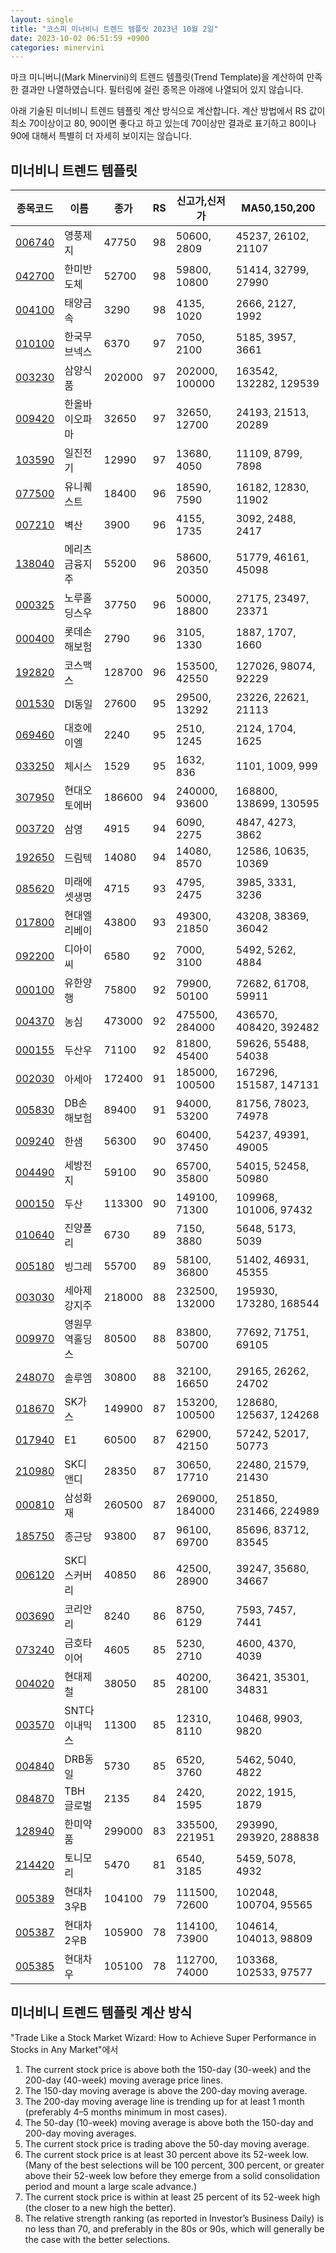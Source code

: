 ```yaml
---
layout: single
title: "코스피 미너비니 트렌드 템플릿 2023년 10월 2일"
date: 2023-10-02 06:51:59 +0900
categories: minervini
---
```

마크 미니버니(Mark Minervini)의 트렌드 템플릿(Trend Template)을 계산하여 만족한 결과만 나열하였습니다. 필터링에 걸린 종목은 아래에 나열되어 있지 않습니다.

아래 기술된 미너비니 트렌드 템플릿 계산 방식으로 계산합니다. 계산 방법에서 RS 값이 최소 70이상이고 80, 90이면 좋다고 하고 있는데 70이상만 결과로 표기하고 80이나 90에 대해서 특별히 더 자세히 보이지는 않습니다.

## 미너비니 트렌드 템플릿

|종목코드|이름|종가|RS|신고가,신저가|MA50,150,200|
|------|---|---|--|---------|------------|
|[006740](https://finance.daum.net/quotes/A006740)|영풍제지|47750|98|50600, 2809|45237, 26102, 21107|
|[042700](https://finance.daum.net/quotes/A042700)|한미반도체|52700|98|59800, 10800|51414, 32799, 27990|
|[004100](https://finance.daum.net/quotes/A004100)|태양금속|3290|98|4135, 1020|2666, 2127, 1992|
|[010100](https://finance.daum.net/quotes/A010100)|한국무브넥스|6370|97|7050, 2100|5185, 3957, 3661|
|[003230](https://finance.daum.net/quotes/A003230)|삼양식품|202000|97|202000, 100000|163542, 132282, 129539|
|[009420](https://finance.daum.net/quotes/A009420)|한올바이오파마|32650|97|32650, 12700|24193, 21513, 20289|
|[103590](https://finance.daum.net/quotes/A103590)|일진전기|12990|97|13680, 4050|11109, 8799, 7898|
|[077500](https://finance.daum.net/quotes/A077500)|유니퀘스트|18400|96|18590, 7590|16182, 12830, 11902|
|[007210](https://finance.daum.net/quotes/A007210)|벽산|3900|96|4155, 1735|3092, 2488, 2417|
|[138040](https://finance.daum.net/quotes/A138040)|메리츠금융지주|55200|96|58600, 20350|51779, 46161, 45098|
|[000325](https://finance.daum.net/quotes/A000325)|노루홀딩스우|37750|96|50000, 18800|27175, 23497, 23371|
|[000400](https://finance.daum.net/quotes/A000400)|롯데손해보험|2790|96|3105, 1330|1887, 1707, 1660|
|[192820](https://finance.daum.net/quotes/A192820)|코스맥스|128700|96|153500, 42550|127026, 98074, 92229|
|[001530](https://finance.daum.net/quotes/A001530)|DI동일|27600|95|29500, 13292|23226, 22621, 21113|
|[069460](https://finance.daum.net/quotes/A069460)|대호에이엘|2240|95|2510, 1245|2124, 1704, 1625|
|[033250](https://finance.daum.net/quotes/A033250)|체시스|1529|95|1632, 836|1101, 1009, 999|
|[307950](https://finance.daum.net/quotes/A307950)|현대오토에버|186600|94|240000, 93600|168800, 138699, 130595|
|[003720](https://finance.daum.net/quotes/A003720)|삼영|4915|94|6090, 2275|4847, 4273, 3862|
|[192650](https://finance.daum.net/quotes/A192650)|드림텍|14080|94|14080, 8570|12586, 10635, 10369|
|[085620](https://finance.daum.net/quotes/A085620)|미래에셋생명|4715|93|4795, 2475|3985, 3331, 3236|
|[017800](https://finance.daum.net/quotes/A017800)|현대엘리베이|43800|93|49300, 21850|43208, 38369, 36042|
|[092200](https://finance.daum.net/quotes/A092200)|디아이씨|6580|92|7000, 3100|5492, 5262, 4884|
|[000100](https://finance.daum.net/quotes/A000100)|유한양행|75800|92|79900, 50100|72682, 61708, 59911|
|[004370](https://finance.daum.net/quotes/A004370)|농심|473000|92|475500, 284000|436570, 408420, 392482|
|[000155](https://finance.daum.net/quotes/A000155)|두산우|71100|92|81800, 45400|59626, 55488, 54038|
|[002030](https://finance.daum.net/quotes/A002030)|아세아|172400|91|185000, 100500|167296, 151587, 147131|
|[005830](https://finance.daum.net/quotes/A005830)|DB손해보험|89400|91|94000, 53200|81756, 78023, 74978|
|[009240](https://finance.daum.net/quotes/A009240)|한샘|56300|90|60400, 37450|54237, 49391, 49005|
|[004490](https://finance.daum.net/quotes/A004490)|세방전지|59100|90|65700, 35800|54015, 52458, 50980|
|[000150](https://finance.daum.net/quotes/A000150)|두산|113300|90|149100, 71300|109968, 101006, 97432|
|[010640](https://finance.daum.net/quotes/A010640)|진양폴리|6730|89|7150, 3880|5648, 5173, 5039|
|[005180](https://finance.daum.net/quotes/A005180)|빙그레|55700|89|58100, 36800|51402, 46931, 45355|
|[003030](https://finance.daum.net/quotes/A003030)|세아제강지주|218000|88|232500, 132000|195930, 173280, 168544|
|[009970](https://finance.daum.net/quotes/A009970)|영원무역홀딩스|80500|88|83800, 50700|77692, 71751, 69105|
|[248070](https://finance.daum.net/quotes/A248070)|솔루엠|30800|88|32100, 16650|29165, 26262, 24702|
|[018670](https://finance.daum.net/quotes/A018670)|SK가스|149900|87|153200, 100500|128680, 125637, 124268|
|[017940](https://finance.daum.net/quotes/A017940)|E1|60500|87|62900, 42150|57242, 52017, 50773|
|[210980](https://finance.daum.net/quotes/A210980)|SK디앤디|28350|87|30650, 17710|22480, 21579, 21430|
|[000810](https://finance.daum.net/quotes/A000810)|삼성화재|260500|87|269000, 184000|251850, 231466, 224989|
|[185750](https://finance.daum.net/quotes/A185750)|종근당|93800|87|96100, 69700|85696, 83712, 83545|
|[006120](https://finance.daum.net/quotes/A006120)|SK디스커버리|40850|86|42500, 28900|39247, 35680, 34667|
|[003690](https://finance.daum.net/quotes/A003690)|코리안리|8240|86|8750, 6129|7593, 7457, 7441|
|[073240](https://finance.daum.net/quotes/A073240)|금호타이어|4605|85|5230, 2710|4600, 4370, 4039|
|[004020](https://finance.daum.net/quotes/A004020)|현대제철|38050|85|40200, 28100|36421, 35301, 34831|
|[003570](https://finance.daum.net/quotes/A003570)|SNT다이내믹스|11300|85|12310, 8110|10468, 9903, 9820|
|[004840](https://finance.daum.net/quotes/A004840)|DRB동일|5730|85|6520, 3760|5462, 5040, 4822|
|[084870](https://finance.daum.net/quotes/A084870)|TBH글로벌|2135|84|2420, 1595|2022, 1915, 1879|
|[128940](https://finance.daum.net/quotes/A128940)|한미약품|299000|83|335500, 221951|293990, 293920, 288838|
|[214420](https://finance.daum.net/quotes/A214420)|토니모리|5470|81|6540, 3185|5459, 5078, 4932|
|[005389](https://finance.daum.net/quotes/A005389)|현대차3우B|104100|79|111500, 72600|102048, 100704, 95565|
|[005387](https://finance.daum.net/quotes/A005387)|현대차2우B|105900|78|114100, 73900|104614, 104013, 98809|
|[005385](https://finance.daum.net/quotes/A005385)|현대차우|105100|78|112700, 74000|103368, 102533, 97577|

## 미너비니 트렌드 템플릿 계산 방식

"Trade Like a Stock Market Wizard: How to Achieve Super Performance in Stocks in Any Market"에서

 1. The current stock price is above both the 150-day (30-week) and the 200-day (40-week) moving average price lines.
 1. The 150-day moving average is above the 200-day moving average.
 1. The 200-day moving average line is trending up for at least 1 month (preferably 4–5 months minimum in most cases).
 1. The 50-day (10-week) moving average is above both the 150-day and 200-day moving averages.
 1. The current stock price is trading above the 50-day moving average.
 1. The current stock price is at least 30 percent above its 52-week low. (Many of the best selections will be 100 percent, 300 percent, or greater above their 52-week low before they emerge from a solid consolidation period and mount a large scale advance.)
 1. The current stock price is within at least 25 percent of its 52-week high (the closer to a new high the better).
 1. The relative strength ranking (as reported in Investor’s Business Daily) is no less than 70, and preferably in the 80s or 90s, which will generally be the case with the better selections.
